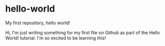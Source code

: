 # hello-world
My first repository, hello world!

Hi, I'm just writing something for my first file on Github as part of the Hello World! tutorial.
I'm so excited to be learning this!
